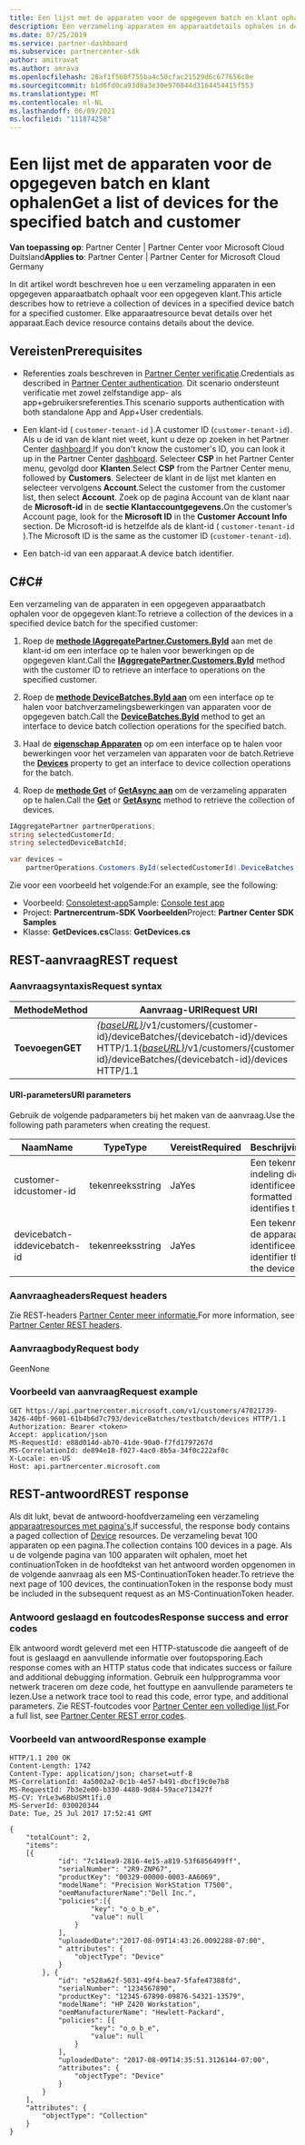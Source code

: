 ```yaml
---
title: Een lijst met de apparaten voor de opgegeven batch en klant ophalen
description: Een verzameling apparaten en apparaatdetails ophalen in de opgegeven apparaatbatch voor een klant.
ms.date: 07/25/2019
ms.service: partner-dashboard
ms.subservice: partnercenter-sdk
author: amitravat
ms.author: amrava
ms.openlocfilehash: 28af1f568f755ba4c50cfac21529d6c677656c8e
ms.sourcegitcommit: b1d6fd0ca93d8a3e30e970844d3164454415f553
ms.translationtype: MT
ms.contentlocale: nl-NL
ms.lasthandoff: 06/09/2021
ms.locfileid: "111874258"
---
```

# <a name="get-a-list-of-devices-for-the-specified-batch-and-customer"></a><span data-ttu-id="9de2a-103">Een lijst met de apparaten voor de opgegeven batch en klant ophalen</span><span class="sxs-lookup"><span data-stu-id="9de2a-103">Get a list of devices for the specified batch and customer</span></span>

<span data-ttu-id="9de2a-104">**Van toepassing op**: Partner Center | Partner Center voor Microsoft Cloud Duitsland</span><span class="sxs-lookup"><span data-stu-id="9de2a-104">**Applies to**: Partner Center | Partner Center for Microsoft Cloud Germany</span></span>

<span data-ttu-id="9de2a-105">In dit artikel wordt beschreven hoe u een verzameling apparaten in een opgegeven apparaatbatch ophaalt voor een opgegeven klant.</span><span class="sxs-lookup"><span data-stu-id="9de2a-105">This article describes how to retrieve a collection of devices in a specified device batch for a specified customer.</span></span> <span data-ttu-id="9de2a-106">Elke apparaatresource bevat details over het apparaat.</span><span class="sxs-lookup"><span data-stu-id="9de2a-106">Each device resource contains details about the device.</span></span>

## <a name="prerequisites"></a><span data-ttu-id="9de2a-107">Vereisten</span><span class="sxs-lookup"><span data-stu-id="9de2a-107">Prerequisites</span></span>

- <span data-ttu-id="9de2a-108">Referenties zoals beschreven in [Partner Center verificatie](partner-center-authentication.md).</span><span class="sxs-lookup"><span data-stu-id="9de2a-108">Credentials as described in [Partner Center authentication](partner-center-authentication.md).</span></span> <span data-ttu-id="9de2a-109">Dit scenario ondersteunt verificatie met zowel zelfstandige app- als app+gebruikersreferenties.</span><span class="sxs-lookup"><span data-stu-id="9de2a-109">This scenario supports authentication with both standalone App and App+User credentials.</span></span>

- <span data-ttu-id="9de2a-110">Een klant-id ( `customer-tenant-id` ).</span><span class="sxs-lookup"><span data-stu-id="9de2a-110">A customer ID (`customer-tenant-id`).</span></span> <span data-ttu-id="9de2a-111">Als u de id van de klant niet weet, kunt u deze op zoeken in het Partner Center [dashboard](https://partner.microsoft.com/dashboard).</span><span class="sxs-lookup"><span data-stu-id="9de2a-111">If you don't know the customer's ID, you can look it up in the Partner Center [dashboard](https://partner.microsoft.com/dashboard).</span></span> <span data-ttu-id="9de2a-112">Selecteer **CSP** in het Partner Center menu, gevolgd door **Klanten**.</span><span class="sxs-lookup"><span data-stu-id="9de2a-112">Select **CSP** from the Partner Center menu, followed by **Customers**.</span></span> <span data-ttu-id="9de2a-113">Selecteer de klant in de lijst met klanten en selecteer vervolgens **Account**.</span><span class="sxs-lookup"><span data-stu-id="9de2a-113">Select the customer from the customer list, then select **Account**.</span></span> <span data-ttu-id="9de2a-114">Zoek op de pagina Account van de klant naar de **Microsoft-id** in de **sectie Klantaccountgegevens.**</span><span class="sxs-lookup"><span data-stu-id="9de2a-114">On the customer’s Account page, look for the **Microsoft ID** in the **Customer Account Info** section.</span></span> <span data-ttu-id="9de2a-115">De Microsoft-id is hetzelfde als de klant-id ( `customer-tenant-id` ).</span><span class="sxs-lookup"><span data-stu-id="9de2a-115">The Microsoft ID is the same as the customer ID  (`customer-tenant-id`).</span></span>

- <span data-ttu-id="9de2a-116">Een batch-id van een apparaat.</span><span class="sxs-lookup"><span data-stu-id="9de2a-116">A device batch identifier.</span></span>

## <a name="c"></a><span data-ttu-id="9de2a-117">C\#</span><span class="sxs-lookup"><span data-stu-id="9de2a-117">C\#</span></span>

<span data-ttu-id="9de2a-118">Een verzameling van de apparaten in een opgegeven apparaatbatch ophalen voor de opgegeven klant:</span><span class="sxs-lookup"><span data-stu-id="9de2a-118">To retrieve a collection of the devices in a specified device batch for the specified customer:</span></span>

1. <span data-ttu-id="9de2a-119">Roep de [**methode IAggregatePartner.Customers.ById**](/dotnet/api/microsoft.store.partnercenter.customers.icustomercollection.byid) aan met de klant-id om een interface op te halen voor bewerkingen op de opgegeven klant.</span><span class="sxs-lookup"><span data-stu-id="9de2a-119">Call the [**IAggregatePartner.Customers.ById**](/dotnet/api/microsoft.store.partnercenter.customers.icustomercollection.byid) method with the customer ID to retrieve an interface to operations on the specified customer.</span></span>

2. <span data-ttu-id="9de2a-120">Roep de [**methode DeviceBatches.ById aan**](/dotnet/api/microsoft.store.partnercenter.devicesdeployment.idevicesbatchcollection.byid) om een interface op te halen voor batchverzamelingsbewerkingen van apparaten voor de opgegeven batch.</span><span class="sxs-lookup"><span data-stu-id="9de2a-120">Call the [**DeviceBatches.ById**](/dotnet/api/microsoft.store.partnercenter.devicesdeployment.idevicesbatchcollection.byid) method to get an interface to device batch collection operations for the specified batch.</span></span>

3. <span data-ttu-id="9de2a-121">Haal de [**eigenschap Apparaten**](/dotnet/api/microsoft.store.partnercenter.devicesdeployment.idevicesbatch.devices) op om een interface op te halen voor bewerkingen voor het verzamelen van apparaten voor de batch.</span><span class="sxs-lookup"><span data-stu-id="9de2a-121">Retrieve the [**Devices**](/dotnet/api/microsoft.store.partnercenter.devicesdeployment.idevicesbatch.devices) property to get an interface to device collection operations for the batch.</span></span>

4. <span data-ttu-id="9de2a-122">Roep de [**methode Get**](/dotnet/api/microsoft.store.partnercenter.devicesdeployment.idevicecollection.get) of [**GetAsync aan**](/dotnet/api/microsoft.store.partnercenter.devicesdeployment.idevicecollection.getasync) om de verzameling apparaten op te halen.</span><span class="sxs-lookup"><span data-stu-id="9de2a-122">Call the [**Get**](/dotnet/api/microsoft.store.partnercenter.devicesdeployment.idevicecollection.get) or [**GetAsync**](/dotnet/api/microsoft.store.partnercenter.devicesdeployment.idevicecollection.getasync) method to retrieve the collection of devices.</span></span>

``` csharp
IAggregatePartner partnerOperations;
string selectedCustomerId;
string selectedDeviceBatchId;

var devices =
    partnerOperations.Customers.ById(selectedCustomerId).DeviceBatches.ById(selectedDeviceBatchId).Devices.Get();
```

<span data-ttu-id="9de2a-123">Zie voor een voorbeeld het volgende:</span><span class="sxs-lookup"><span data-stu-id="9de2a-123">For an example, see the following:</span></span>

- <span data-ttu-id="9de2a-124">Voorbeeld: [Consoletest-app](console-test-app.md)</span><span class="sxs-lookup"><span data-stu-id="9de2a-124">Sample: [Console test app](console-test-app.md)</span></span>
- <span data-ttu-id="9de2a-125">Project: **Partnercentrum-SDK Voorbeelden**</span><span class="sxs-lookup"><span data-stu-id="9de2a-125">Project: **Partner Center SDK Samples**</span></span>
- <span data-ttu-id="9de2a-126">Klasse: **GetDevices.cs**</span><span class="sxs-lookup"><span data-stu-id="9de2a-126">Class: **GetDevices.cs**</span></span>

## <a name="rest-request"></a><span data-ttu-id="9de2a-127">REST-aanvraag</span><span class="sxs-lookup"><span data-stu-id="9de2a-127">REST request</span></span>

### <a name="request-syntax"></a><span data-ttu-id="9de2a-128">Aanvraagsyntaxis</span><span class="sxs-lookup"><span data-stu-id="9de2a-128">Request syntax</span></span>

| <span data-ttu-id="9de2a-129">Methode</span><span class="sxs-lookup"><span data-stu-id="9de2a-129">Method</span></span>  | <span data-ttu-id="9de2a-130">Aanvraag-URI</span><span class="sxs-lookup"><span data-stu-id="9de2a-130">Request URI</span></span>                                                                                                            |
|---------|------------------------------------------------------------------------------------------------------------------------|
| <span data-ttu-id="9de2a-131">**Toevoegen**</span><span class="sxs-lookup"><span data-stu-id="9de2a-131">**GET**</span></span> | <span data-ttu-id="9de2a-132">[*{baseURL}*](partner-center-rest-urls.md)/v1/customers/{customer-id}/deviceBatches/{devicebatch-id}/devices HTTP/1.1</span><span class="sxs-lookup"><span data-stu-id="9de2a-132">[*{baseURL}*](partner-center-rest-urls.md)/v1/customers/{customer-id}/deviceBatches/{devicebatch-id}/devices HTTP/1.1</span></span> |

#### <a name="uri-parameters"></a><span data-ttu-id="9de2a-133">URI-parameters</span><span class="sxs-lookup"><span data-stu-id="9de2a-133">URI parameters</span></span>

<span data-ttu-id="9de2a-134">Gebruik de volgende padparameters bij het maken van de aanvraag.</span><span class="sxs-lookup"><span data-stu-id="9de2a-134">Use the following path parameters when creating the request.</span></span>

| <span data-ttu-id="9de2a-135">Naam</span><span class="sxs-lookup"><span data-stu-id="9de2a-135">Name</span></span>           | <span data-ttu-id="9de2a-136">Type</span><span class="sxs-lookup"><span data-stu-id="9de2a-136">Type</span></span>   | <span data-ttu-id="9de2a-137">Vereist</span><span class="sxs-lookup"><span data-stu-id="9de2a-137">Required</span></span> | <span data-ttu-id="9de2a-138">Beschrijving</span><span class="sxs-lookup"><span data-stu-id="9de2a-138">Description</span></span>                                           |
|----------------|--------|----------|-------------------------------------------------------|
| <span data-ttu-id="9de2a-139">customer-id</span><span class="sxs-lookup"><span data-stu-id="9de2a-139">customer-id</span></span>    | <span data-ttu-id="9de2a-140">tekenreeks</span><span class="sxs-lookup"><span data-stu-id="9de2a-140">string</span></span> | <span data-ttu-id="9de2a-141">Ja</span><span class="sxs-lookup"><span data-stu-id="9de2a-141">Yes</span></span>      | <span data-ttu-id="9de2a-142">Een tekenreeks in GUID-indeling die de klant identificeert.</span><span class="sxs-lookup"><span data-stu-id="9de2a-142">A GUID-formatted string that identifies the customer.</span></span> |
| <span data-ttu-id="9de2a-143">devicebatch-id</span><span class="sxs-lookup"><span data-stu-id="9de2a-143">devicebatch-id</span></span> | <span data-ttu-id="9de2a-144">tekenreeks</span><span class="sxs-lookup"><span data-stu-id="9de2a-144">string</span></span> | <span data-ttu-id="9de2a-145">Ja</span><span class="sxs-lookup"><span data-stu-id="9de2a-145">Yes</span></span>      | <span data-ttu-id="9de2a-146">Een tekenreeks-id die de apparaatbatch identificeert.</span><span class="sxs-lookup"><span data-stu-id="9de2a-146">A string identifier that identifies the device batch.</span></span> |

### <a name="request-headers"></a><span data-ttu-id="9de2a-147">Aanvraagheaders</span><span class="sxs-lookup"><span data-stu-id="9de2a-147">Request headers</span></span>

<span data-ttu-id="9de2a-148">Zie REST-headers [Partner Center meer informatie.](headers.md)</span><span class="sxs-lookup"><span data-stu-id="9de2a-148">For more information, see [Partner Center REST headers](headers.md).</span></span>

### <a name="request-body"></a><span data-ttu-id="9de2a-149">Aanvraagbody</span><span class="sxs-lookup"><span data-stu-id="9de2a-149">Request body</span></span>

<span data-ttu-id="9de2a-150">Geen</span><span class="sxs-lookup"><span data-stu-id="9de2a-150">None</span></span>

### <a name="request-example"></a><span data-ttu-id="9de2a-151">Voorbeeld van aanvraag</span><span class="sxs-lookup"><span data-stu-id="9de2a-151">Request example</span></span>

```http
GET https://api.partnercenter.microsoft.com/v1/customers/47021739-3426-40bf-9601-61b4b6d7c793/deviceBatches/testbatch/devices HTTP/1.1
Authorization: Bearer <token>
Accept: application/json
MS-RequestId: e88d014d-ab70-41de-90a0-f7fd1797267d
MS-CorrelationId: de894e18-f027-4ac0-8b5a-34f0c222af0c
X-Locale: en-US
Host: api.partnercenter.microsoft.com
```

## <a name="rest-response"></a><span data-ttu-id="9de2a-152">REST-antwoord</span><span class="sxs-lookup"><span data-stu-id="9de2a-152">REST response</span></span>

<span data-ttu-id="9de2a-153">Als dit lukt, bevat de antwoord-hoofdverzameling een verzameling [apparaatresources met pagina's.](device-deployment-resources.md#device)</span><span class="sxs-lookup"><span data-stu-id="9de2a-153">If successful, the response body contains a paged collection of [Device](device-deployment-resources.md#device) resources.</span></span> <span data-ttu-id="9de2a-154">De verzameling bevat 100 apparaten op een pagina.</span><span class="sxs-lookup"><span data-stu-id="9de2a-154">The collection contains 100 devices in a page.</span></span> <span data-ttu-id="9de2a-155">Als u de volgende pagina van 100 apparaten wilt ophalen, moet het continuationToken in de hoofdtekst van het antwoord worden opgenomen in de volgende aanvraag als een MS-ContinuationToken header.</span><span class="sxs-lookup"><span data-stu-id="9de2a-155">To retrieve the next page of 100 devices, the continuationToken in the response body must be included in the subsequent request as an MS-ContinuationToken header.</span></span>

### <a name="response-success-and-error-codes"></a><span data-ttu-id="9de2a-156">Antwoord geslaagd en foutcodes</span><span class="sxs-lookup"><span data-stu-id="9de2a-156">Response success and error codes</span></span>

<span data-ttu-id="9de2a-157">Elk antwoord wordt geleverd met een HTTP-statuscode die aangeeft of de fout is geslaagd en aanvullende informatie over foutopsporing.</span><span class="sxs-lookup"><span data-stu-id="9de2a-157">Each response comes with an HTTP status code that indicates success or failure and additional debugging information.</span></span> <span data-ttu-id="9de2a-158">Gebruik een hulpprogramma voor netwerk traceren om deze code, het fouttype en aanvullende parameters te lezen.</span><span class="sxs-lookup"><span data-stu-id="9de2a-158">Use a network trace tool to read this code, error type, and additional parameters.</span></span> <span data-ttu-id="9de2a-159">Zie REST-foutcodes voor [Partner Center een volledige lijst.](error-codes.md)</span><span class="sxs-lookup"><span data-stu-id="9de2a-159">For a full list, see [Partner Center REST error codes](error-codes.md).</span></span>

### <a name="response-example"></a><span data-ttu-id="9de2a-160">Voorbeeld van antwoord</span><span class="sxs-lookup"><span data-stu-id="9de2a-160">Response example</span></span>

```http
HTTP/1.1 200 OK
Content-Length: 1742
Content-Type: application/json; charset=utf-8
MS-CorrelationId: 4a5002a2-0c1b-4e57-b491-dbcf19c0e7b8
MS-RequestId: 7b3e2e00-b330-4480-9d84-59ace713427f
MS-CV: YrLe3w6BbUSMt1fi.0
MS-ServerId: 030020344
Date: Tue, 25 Jul 2017 17:52:41 GMT

{
    "totalCount": 2,
    "items":
    [{
            "id": "7c141ea9-2816-4e15-a819-53f6856499ff",
            "serialNumber": "2R9-ZNP67",
            "productKey": "00329-00000-0003-AA6069",
            "modelName": "Precision WorkStation T7500",
            "oemManufacturerName":"Dell Inc.",
            "policies":[{
                    "key": "o_o_b_e",
                    "value": null
                }
            ],
            "uploadedDate":"2017-08-09T14:43:26.0092288-07:00",
            " attributes": {
                "objectType": "Device"
            }
        }, {
            "id": "e528a62f-5031-49f4-bea7-5fafe47388fd",
            "serialNumber": "1234567890",
            "productKey": "12345-67890-09876-54321-13579",
            "modelName": "HP Z420 Workstation",
            "oemManufacturerName": "Hewlett-Packard",
            "policies": [{
                    "key": "o_o_b_e",
                    "value": null
                }
            ],
            "uploadedDate": "2017-08-09T14:35:51.3126144-07:00",
            "attributes": {
                "objectType": "Device"
            }
        }
    ],
    "attributes": {
        "objectType": "Collection"
    }
}
```

